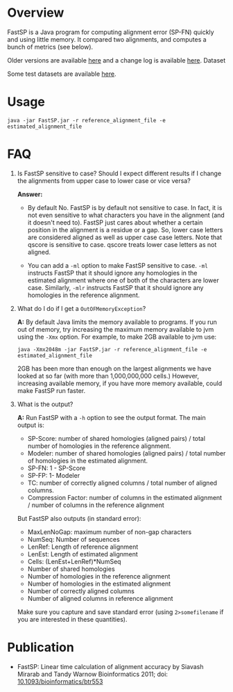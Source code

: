 Overview
====
FastSP is a Java program for computing alignment error (SP-FN) quickly and using little memory. It compared two alignments, and computes a bunch of metrics (see below).

Older versions are available [here](http://www.cs.utexas.edu/~phylo/software/fastsp/older) and a change log is available [here](CHANGELOG). 
Dataset

Some test datasets are available [here](http://www.cs.utexas.edu/~phylo/software/fastsp/datasets.zip).

Usage
===

```java -jar FastSP.jar -r reference_alignment_file -e estimated_alignment_file```


FAQ
===
1. Is FastSP sensitive to case? Should I expect different results if I change the alignments from upper case to lower case or vice versa? 

    **Answer:** 
    * By default No. FastSP is by default not sensitive to case. In fact, it is not even sensitive to what characters you have in the alignment (and it doesn't need to). FastSP just cares about whether a certain position in the alignment is a residue or a gap. So, lower case letters are considered aligned as well as upper case case letters. Note that qscore is sensitive to case. qscore treats lower case letters as not aligned.

    * You can add a `-ml` option to make FastSP sensitive to case. `-ml` instructs FastSP that it should ignore any homologies in the estimated alignment where one of both of the characters are lower case. Similarly, `-mlr` instructs FastSP that it should ignore any homologies in the reference alignment.

2. What do I do if I get a `OutOFMemoryException`? 

    **A:** By default Java limits the memory available to programs. If you run out of memory, try increasing the maximum memory available to jvm using the `-Xmx` option. For example, to make 2GB available to jvm use: 

    ```java -Xmx2048m -jar FastSP.jar -r reference_alignment_file -e estimated_alignment_file``` 

    2GB has been more than enough on the largest alignments we have looked at so far (with more than 1,000,000,000 cells.) However, increasing available memory, if you have more memory available, could make FastSP run faster.

3. What is the output? 

    **A:** Run FastSP with a `-h` option to see the output format. The main output is:
	* SP-Score: number of shared homologies (aligned pairs) / total number of homologies in the reference alignment.
	* Modeler: number of shared homologies (aligned pairs) / total number of homologies in the estimated alignment.
	* SP-FN: 1 - SP-Score
	* SP-FP: 1- Modeler
	* TC: number of correctly aligned columns / total number of aligned columns.
	* Compression Factor: number of columns in the estimated alignment / number of columns in the reference alignment
	
	But FastSP also outputs (in standard error):
	* MaxLenNoGap: maximum number of non-gap characters
	* NumSeq: Number of sequences
	* LenRef: Length of reference alignment
	* LenEst: Length of estimated alignment
	* Cells: (LenEst+LenRef)*NumSeq
	* Number of shared homologies
	* Number of homologies in the reference alignment
	* Number of homologies in the estimated alignment
	* Number of correctly aligned columns
	* Number of aligned columns in reference alignment
	
	Make sure you capture and save standard error (using `2>somefilename` if you are interested in these quantities).
	

Publication
====

* FastSP: Linear time calculation of alignment accuracy 
by Siavash Mirarab and Tandy Warnow
Bioinformatics 2011; doi: [10.1093/bioinformatics/btr553](http://bioinformatics.oxfordjournals.org/content/27/23/3250.abstract)

